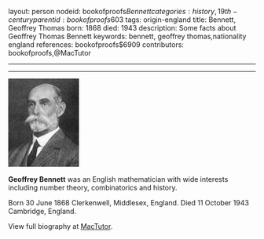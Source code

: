 layout: person
nodeid: bookofproofs$Bennett
categories: history,19th-century
parentid: bookofproofs$603
tags: origin-england
title: Bennett, Geoffrey Thomas
born: 1868
died: 1943
description: Some facts about Geoffrey Thomas Bennett
keywords: bennett, geoffrey thomas,nationality england
references: bookofproofs$6909
contributors: bookofproofs,@MacTutor

---


---

![Bennett.jpg](https://github.com/bookofproofs/bookofproofs.github.io/blob/main/_sources/_assets/images/portraits/Bennett.jpg?raw=true)

**Geoffrey Bennett** was an English mathematician with wide interests including number theory, combinatorics and history.

Born 30 June 1868 Clerkenwell, Middlesex, England. Died 11 October 1943 Cambridge, England.


View full biography at [MacTutor](https://mathshistory.st-andrews.ac.uk/Biographies/Bennett/).